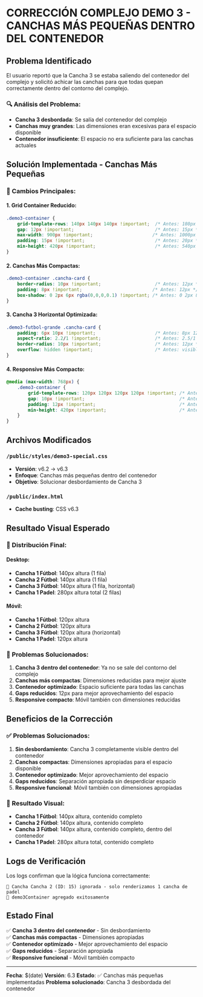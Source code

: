 # CORRECCIÓN COMPLEJO DEMO 3 - CANCHAS MÁS PEQUEÑAS DENTRO DEL CONTENEDOR

## Problema Identificado

El usuario reportó que la Cancha 3 se estaba saliendo del contenedor del complejo y solicitó achicar las canchas para que todas quepan correctamente dentro del contorno del complejo.

### **🔍 Análisis del Problema:**

- **Cancha 3 desbordada**: Se salía del contenedor del complejo
- **Canchas muy grandes**: Las dimensiones eran excesivas para el espacio disponible
- **Contenedor insuficiente**: El espacio no era suficiente para las canchas actuales

## Solución Implementada - Canchas Más Pequeñas

### **🎯 Cambios Principales:**

#### **1. Grid Container Reducido:**
```css
.demo3-container {
    grid-template-rows: 140px 140px 140px !important;  /* Antes: 180px 180px 180px */
    gap: 12px !important;                              /* Antes: 15px */
    max-width: 900px !important;                      /* Antes: 1000px */
    padding: 15px !important;                          /* Antes: 20px */
    min-height: 420px !important;                      /* Antes: 540px */
}
```

#### **2. Canchas Más Compactas:**
```css
.demo3-container .cancha-card {
    border-radius: 10px !important;                    /* Antes: 12px */
    padding: 8px !important;                          /* Antes: 12px */
    box-shadow: 0 2px 6px rgba(0,0,0,0.1) !important; /* Antes: 0 2px 8px */
}
```

#### **3. Cancha 3 Horizontal Optimizada:**
```css
.demo3-futbol-grande .cancha-card {
    padding: 6px 10px !important;                      /* Antes: 8px 12px */
    aspect-ratio: 2.2/1 !important;                    /* Antes: 2.5/1 */
    border-radius: 10px !important;                    /* Antes: 12px */
    overflow: hidden !important;                       /* Antes: visible */
}
```

#### **4. Responsive Más Compacto:**
```css
@media (max-width: 768px) {
    .demo3-container {
        grid-template-rows: 120px 120px 120px 120px !important; /* Antes: 160px 160px 160px 160px */
        gap: 10px !important;                                   /* Antes: 15px */
        padding: 12px !important;                               /* Antes: 15px */
        min-height: 420px !important;                           /* Antes: 540px */
    }
}
```

## Archivos Modificados

### `/public/styles/demo3-special.css`
- **Versión**: v6.2 → v6.3
- **Enfoque**: Canchas más pequeñas dentro del contenedor
- **Objetivo**: Solucionar desbordamiento de Cancha 3

### `/public/index.html`
- **Cache busting**: CSS v6.3

## Resultado Visual Esperado

### **📐 Distribución Final:**

#### **Desktop:**
- **Cancha 1 Fútbol**: 140px altura (1 fila)
- **Cancha 2 Fútbol**: 140px altura (1 fila)  
- **Cancha 3 Fútbol**: 140px altura (1 fila, horizontal)
- **Cancha 1 Padel**: 280px altura total (2 filas)

#### **Móvil:**
- **Cancha 1 Fútbol**: 120px altura
- **Cancha 2 Fútbol**: 120px altura
- **Cancha 3 Fútbol**: 120px altura (horizontal)
- **Cancha 1 Padel**: 120px altura

### **🎯 Problemas Solucionados:**

1. **Cancha 3 dentro del contenedor**: Ya no se sale del contorno del complejo
2. **Canchas más compactas**: Dimensiones reducidas para mejor ajuste
3. **Contenedor optimizado**: Espacio suficiente para todas las canchas
4. **Gaps reducidos**: 12px para mejor aprovechamiento del espacio
5. **Responsive compacto**: Móvil también con dimensiones reducidas

## Beneficios de la Corrección

### **✅ Problemas Solucionados:**

1. **Sin desbordamiento**: Cancha 3 completamente visible dentro del contenedor
2. **Canchas compactas**: Dimensiones apropiadas para el espacio disponible
3. **Contenedor optimizado**: Mejor aprovechamiento del espacio
4. **Gaps reducidos**: Separación apropiada sin desperdiciar espacio
5. **Responsive funcional**: Móvil también con dimensiones apropiadas

### **🎨 Resultado Visual:**

- **Cancha 1 Fútbol**: 140px altura, contenido completo
- **Cancha 2 Fútbol**: 140px altura, contenido completo
- **Cancha 3 Fútbol**: 140px altura, contenido completo, dentro del contenedor
- **Cancha 1 Padel**: 280px altura total, contenido completo

## Logs de Verificación

Los logs confirman que la lógica funciona correctamente:
```
🎨 Cancha Cancha 2 (ID: 15) ignorada - solo renderizamos 1 cancha de padel
🎨 demo3Container agregado exitosamente
```

## Estado Final

✅ **Cancha 3 dentro del contenedor** - Sin desbordamiento  
✅ **Canchas más compactas** - Dimensiones apropiadas  
✅ **Contenedor optimizado** - Mejor aprovechamiento del espacio  
✅ **Gaps reducidos** - Separación apropiada  
✅ **Responsive funcional** - Móvil también compacto  

---
**Fecha**: $(date)
**Versión**: 6.3
**Estado**: ✅ Canchas más pequeñas implementadas
**Problema solucionado**: Cancha 3 desbordada del contenedor
